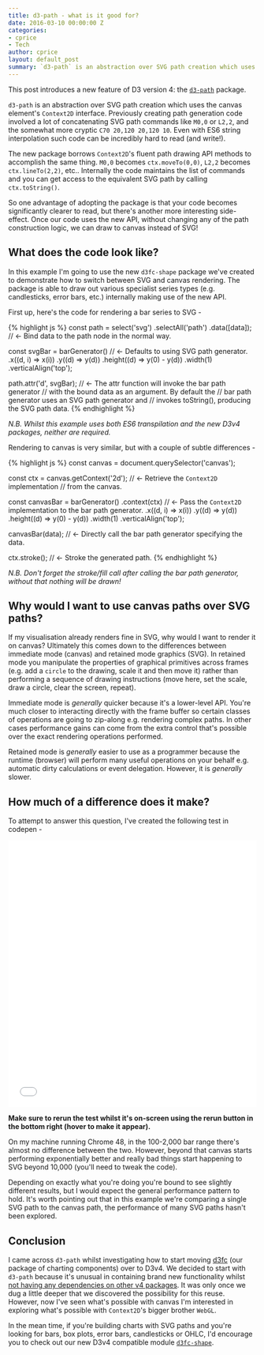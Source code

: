 ```yaml
---
title: d3-path - what is it good for?
date: 2016-03-10 00:00:00 Z
categories:
- cprice
- Tech
author: cprice
layout: default_post
summary: `d3-path` is an abstraction over SVG path creation which uses the canvas element's `Context2D` interface. Previously creating path generation code involved a lot of concatenating SVG path commands like `M0,0` or `L2,2`, and the somewhat more cryptic `C70 20,120 20,120 10`. Even with ES6 string interpolation such code can be incredibly hard to read (and write!).
---
```


This post introduces a new feature of D3 version 4: the [`d3-path`](https://github.com/d3/d3-path) package.

`d3-path` is an abstraction over SVG path creation which uses the canvas element's `Context2D` interface. Previously creating path generation code involved a lot of concatenating SVG path commands like `M0,0` or `L2,2`, and the somewhat more cryptic `C70 20,120 20,120 10`. Even with ES6 string interpolation such code can be incredibly hard to read (and write!).

The new package borrows `Context2D`'s fluent path drawing API methods to accomplish the same thing. `M0,0` becomes `ctx.moveTo(0,0)`, `L2,2` becomes `ctx.lineTo(2,2)`, etc.. Internally the code maintains the list of commands and you can get access to the equivalent SVG path by calling `ctx.toString()`.

So one advantage of adopting the package is that your code becomes significantly clearer to read, but there's another more interesting side-effect. Once our code uses the new API, without changing any of the path construction logic, we can draw to canvas instead of SVG!

## What does the code look like?

In this example I'm going to use the new `d3fc-shape` package we've created to demonstrate how to switch between SVG and canvas rendering. The package is able to draw out various specialist series types (e.g. candlesticks, error bars, etc.) internally making use of the new API.

First up, here's the code for rendering a bar series to SVG -

{% highlight js %}
const path = select('svg')
  .selectAll('path')
  .data([data]); // <- Bind data to the path node in the normal way.

const svgBar = barGenerator() // <- Defaults to using SVG path generator.
  .x((d, i) => x(i))
  .y((d) => y(d))
  .height((d) => y(0) - y(d))
  .width(1)
  .verticalAlign('top');

path.attr('d', svgBar); // <- The attr function will invoke the bar path generator
                        //    with the bound data as an argument. By default the
                        //    bar path generator uses an SVG path generator and
                        //    invokes toString(), producing the SVG path data.
{% endhighlight %}

*N.B. Whilst this example uses both ES6 transpilation and the new D3v4 packages, neither are required.*

Rendering to canvas is very similar, but with a couple of subtle differences -

{% highlight js %}
const canvas = document.querySelector('canvas');

const ctx = canvas.getContext('2d'); // <- Retrieve the `Context2D` implementation
                                     //    from the canvas.

const canvasBar = barGenerator()
  .context(ctx) // <- Pass the `Context2D` implementation to the bar path generator.
  .x((d, i) => x(i))
  .y((d) => y(d))
  .height((d) => y(0) - y(d))
  .width(1)
  .verticalAlign('top');

canvasBar(data); // <- Directly call the bar path generator specifying the data.

ctx.stroke(); // <- Stroke the generated path.
{% endhighlight %}

*N.B. Don't forget the stroke/fill call after calling the bar path generator, without that nothing will be drawn!*

## Why would I want to use canvas paths over SVG paths?

If my visualisation already renders fine in SVG, why would I want to render it on canvas? Ultimately this comes down to the differences between immediate mode (canvas) and retained mode graphics (SVG). In retained mode you manipulate the properties of graphical primitives across frames (e.g. add a `circle` to the drawing, scale it and then move it) rather than performing a sequence of drawing instructions (move here, set the scale, draw a circle, clear the screen, repeat).

Immediate mode is *generally* quicker because it's a lower-level API. You're much closer to interacting directly with the frame buffer so certain classes of operations are going to zip-along e.g. rendering complex paths. In other cases performance gains can come from the extra control that's possible over the exact rendering operations performed.

Retained mode is *generally* easier to use as a programmer because the runtime (browser) will perform many useful operations on your behalf e.g. automatic dirty calculations or event delegation. However, it is *generally* slower.

## How much of a difference does it make?

To attempt to answer this question, I've created the following test in codepen -

<iframe height='540' scrolling='no' src='//codepen.io/chrisprice/embed/MyKvXO/?height=556&theme-id=0&default-tab=result' frameborder='no' allowtransparency='true' allowfullscreen='true' style='width: 100%;'>See the Pen <a href='http://codepen.io/chrisprice/pen/MyKvXO/'>SVG path versus canvas path performance (using `d3-path`)</a> by Chris Price (<a href='http://codepen.io/chrisprice'>@chrisprice</a>) on <a href='http://codepen.io'>CodePen</a>.</iframe>

**Make sure to rerun the test whilst it's on-screen using the rerun button in the bottom right (hover to make it appear).**

On my machine running Chrome 48, in the 100-2,000 bar range there's almost no difference between the two. However, beyond that canvas starts performing exponentially better and really bad things start happening to SVG beyond 10,000 (you'll need to tweak the code).

Depending on exactly what you're doing you're bound to see slightly different results, but I would expect the general performance pattern to hold. It's worth pointing out that in this example we're comparing a single SVG path to the canvas path, the performance of many SVG paths hasn't been explored.

## Conclusion

I came across `d3-path` whilst investigating how to start moving [d3fc](https://d3fc.io) (our package of charting components) over to D3v4. We decided to start with `d3-path` because it's unusual in containing brand new functionality whilst [not having any dependencies on other v4 packages](http://blog.scottlogic.com/2016/02/23/d3v4-is-on-the-way.html). It was only once we dug a little deeper that we discovered the possibility for this reuse. However, now I've seen what's possible with canvas I'm interested in exploring what's possible with `Context2D`'s bigger brother `WebGL`.

In the mean time, if you're building charts with SVG paths and you're looking for bars, box plots, error bars, candlesticks or OHLC, I'd encourage you to check out our new D3v4 compatible module [`d3fc-shape`](https://github.com/d3fc/d3fc-shape).
